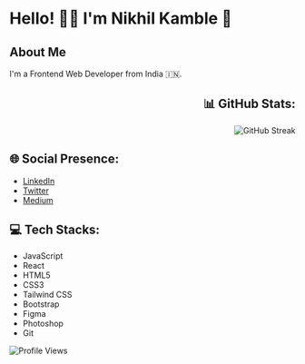 # Hello! 👋🏼 I'm Nikhil Kamble 🚀

## About Me
I'm a Frontend Web Developer from India 🇮🇳.
<div align="right">
  
  ## 📊 GitHub Stats:
  ![GitHub Streak](https://github-readme-streak-stats.herokuapp.com/?user=nikhilkamble02&theme=highcontrast)

</div>

## 🌐 Social Presence:
- [LinkedIn](https://linkedin.com/in/nikhilkamble-)
- [Twitter](https://twitter.com/nikhil_7378)
- [Medium](https://medium.com/@kamblenikhil7378)

## 💻 Tech Stacks:
- JavaScript
- React
- HTML5
- CSS3
- Tailwind CSS
- Bootstrap
- Figma
- Photoshop
- Git



![Profile Views](https://komarev.com/ghpvc/?username=nikhilkamble02&label=Profile%20views&color=0e75b6&style=flat)
